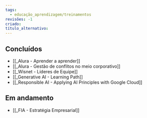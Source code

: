 ```yaml
---
tags:
  - educação_aprendizagem/treinamentos
revisões: -1
criado: 
título_alternativo:
---
```

## Concluídos
- [[_Alura - Aprender a aprender]]
- [[_Alura - Gestão de conflitos no meio corporativo]]
- [[_Wisnet - Líderes de Equipe]]
- [[_Generative AI - Learning Path]]
- [[_Responsible AI - Applying AI Principles with Google Cloud]]
## Em andamento
 - [[_FIA - Estratégia Empresarial]]
 